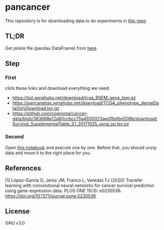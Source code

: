 # pancancer

This repository is for downloading data to do experiments in [this repo](https://github.com/guilopgar/GeneExpImgTL)

## TL;DR
Get pickle file (pandas DataFrame) from [here](https://github.com/matsutakk/pancancer/blob/main/pickled_data/).

## Step

### First
click these links and download everything we need.
- https://toil.xenahubs.net/download/tcga_RSEM_gene_tpm.gz
- https://pancanatlas.xenahubs.net/download/TCGA_phenotype_denseDataOnlyDownload.tsv.gz
- https://github.com/cognoma/cancer-data/blob/383668e12a80ccbcc75a4930023aed16afbd208b/download/Survival_SupplementalTable_S1_20171025_xena_sp.tsv.gz

### Second
Open [this notebook](https://github.com/matsutakk/pancancer/blob/main/pancancer.ipynb) and execute one by one.
Before that, you should unzip data and move it to the right place for you.

## References
<a id="1">[1]</a> 
López-García G, Jerez JM, Franco L, Veredas FJ (2020) Transfer learning with convolutional neural networks for cancer survival prediction using gene-expression data. PLOS ONE 15(3): e0230536. https://doi.org/10.1371/journal.pone.0230536

## License
GNU v3.0
